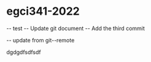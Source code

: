 # egci341-2022
-- test
-- Update git document
-- Add the third commit

-- update from git--remote

dgdgdfsdfsdf